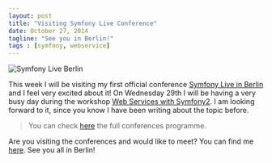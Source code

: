 ```yaml
---
layout: post
title: "Visiting Symfony Live Conference"
date: October 27, 2014
tagline: "See you in Berlin!"
tags : [symfony, webservice]
---
```


![Symfony Live Berlin](http://miriamtocino.github.io/images/symfony-live-berlin.png)

This week I will be visiting my first official conference [Symfony Live in Berlin](http://berlin2014.live.symfony.com/) and I feel very excited about it! On Wednesday 29th I will be having a very busy day during the workshop [Web Services with Symfony2](http://berlin2014.live.symfony.com/workshops/). I am looking forward to it, since you know I have been writing about the topic before.

> You can check [here](http://berlin2014.live.symfony.com/programm/) the full conferences programme.

Are you visiting the conferences and would like to meet? You can find me [here](https://twitter.com/miriamtocino). See you all in Berlin!



